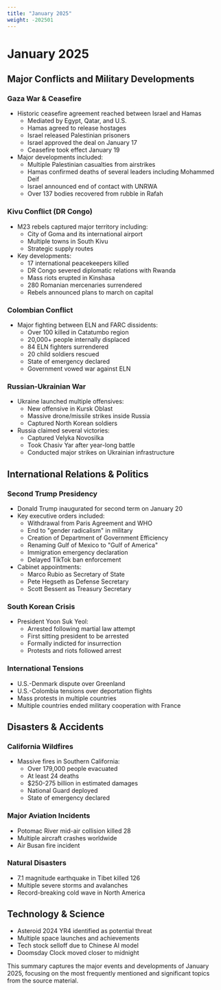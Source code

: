 ```yaml
---
title: "January 2025"
weight: -202501
---
```


# January 2025

## Major Conflicts and Military Developments

### Gaza War & Ceasefire
- Historic ceasefire agreement reached between Israel and Hamas
  * Mediated by Egypt, Qatar, and U.S.
  * Hamas agreed to release hostages
  * Israel released Palestinian prisoners
  * Israel approved the deal on January 17
  * Ceasefire took effect January 19
- Major developments included:
  * Multiple Palestinian casualties from airstrikes
  * Hamas confirmed deaths of several leaders including Mohammed Deif
  * Israel announced end of contact with UNRWA
  * Over 137 bodies recovered from rubble in Rafah

### Kivu Conflict (DR Congo)
- M23 rebels captured major territory including:
  * City of Goma and its international airport
  * Multiple towns in South Kivu
  * Strategic supply routes
- Key developments:
  * 17 international peacekeepers killed
  * DR Congo severed diplomatic relations with Rwanda
  * Mass riots erupted in Kinshasa
  * 280 Romanian mercenaries surrendered
  * Rebels announced plans to march on capital

### Colombian Conflict
- Major fighting between ELN and FARC dissidents:
  * Over 100 killed in Catatumbo region
  * 20,000+ people internally displaced
  * 84 ELN fighters surrendered
  * 20 child soldiers rescued
  * State of emergency declared
  * Government vowed war against ELN

### Russian-Ukrainian War
- Ukraine launched multiple offensives:
  * New offensive in Kursk Oblast
  * Massive drone/missile strikes inside Russia
  * Captured North Korean soldiers
- Russia claimed several victories:
  * Captured Velyka Novosilka
  * Took Chasiv Yar after year-long battle
  * Conducted major strikes on Ukrainian infrastructure

## International Relations & Politics

### Second Trump Presidency
- Donald Trump inaugurated for second term on January 20
- Key executive orders included:
  * Withdrawal from Paris Agreement and WHO
  * End to "gender radicalism" in military
  * Creation of Department of Government Efficiency
  * Renaming Gulf of Mexico to "Gulf of America"
  * Immigration emergency declaration
  * Delayed TikTok ban enforcement
- Cabinet appointments:
  * Marco Rubio as Secretary of State
  * Pete Hegseth as Defense Secretary
  * Scott Bessent as Treasury Secretary

### South Korean Crisis
- President Yoon Suk Yeol:
  * Arrested following martial law attempt
  * First sitting president to be arrested
  * Formally indicted for insurrection
  * Protests and riots followed arrest

### International Tensions
- U.S.-Denmark dispute over Greenland
- U.S.-Colombia tensions over deportation flights
- Mass protests in multiple countries
- Multiple countries ended military cooperation with France

## Disasters & Accidents

### California Wildfires
- Massive fires in Southern California:
  * Over 179,000 people evacuated
  * At least 24 deaths
  * $250-275 billion in estimated damages
  * National Guard deployed
  * State of emergency declared

### Major Aviation Incidents
- Potomac River mid-air collision killed 28
- Multiple aircraft crashes worldwide
- Air Busan fire incident

### Natural Disasters
- 7.1 magnitude earthquake in Tibet killed 126
- Multiple severe storms and avalanches
- Record-breaking cold wave in North America

## Technology & Science

- Asteroid 2024 YR4 identified as potential threat
- Multiple space launches and achievements
- Tech stock selloff due to Chinese AI model
- Doomsday Clock moved closer to midnight

This summary captures the major events and developments of January 2025, focusing on the most frequently mentioned and significant topics from the source material.
